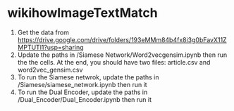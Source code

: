 # wikihowImageTextMatch
1. Get the data from https://drive.google.com/drive/folders/193eMMm84b4fx8i3g0bFavX11ZMPTUTl1?usp=sharing
2. Update the paths in /Siamese Network/Word2vecgensim.ipynb then run the the cells. At the end, you should have two files: article.csv and word2vec_gensim.csv
3. To run the Siamese netwrok, update the paths in /Siamese/siamese_network.ipynb then run it
4. To run the Dual Encoder, update the paths in /Dual_Encoder/Dual_Encoder.ipynb then run it
